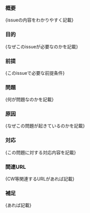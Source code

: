 ### 概要
{issueの内容をわかりやすく記載}

### 目的
{なぜこのissueが必要なのかを記載}

### 前提
{このissueで必要な前提条件}

### 問題
{何が問題なのかを記載}

### 原因
{なぜこの問題が起きているのかを記載}

### 対応
{この問題に対する対応内容を記載}

### 関連URL
{CW等関連するURLがあれば記載}

### 補足
{あれば記載}

